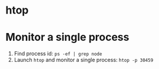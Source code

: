 # htop

# Monitor a single process

1) Find process id: `ps -ef | grep node`
2) Launch `htop` and monitor a single process: `htop -p 30459`
